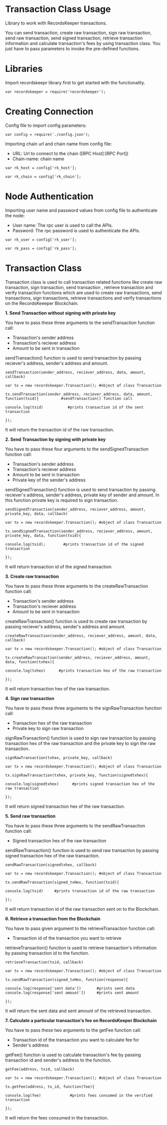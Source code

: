 Transaction Class Usage 
========================

Library to work with RecordsKeeper transactions.

You can send transaction, create raw transaction, sign raw transaction,
send raw transaction, send signed transaction, retrieve transaction
information and calculate transaction's fees by using transaction class.
You just have to pass parameters to invoke the pre-defined functions.

Libraries
=========

Import recordskeepr library first to get started with the functionality.

``` {.sourceCode .nodejs}
var recordskeeper = require('recordskeeper');  
```

Creating Connection
===================

Config file to import config parameters:

``` {.sourceCode .nodejs}
var config = require('./config.json');
```

Importing chain url and chain name from config file:

-   URL: Url to connect to the chain (\[RPC Host\]:\[RPC Port\])
-   Chain-name: chain name

``` {.sourceCode .nodejs}
var rk_host = config['rk_host'];

var rk_chain = config['rk_chain'];
```

Node Authentication
===================

Importing user name and password values from config file to authenticate
the node:

-   User name: The rpc user is used to call the APIs.
-   Password: The rpc password is used to authenticate the APIs.

``` {.sourceCode .nodejs}
var rk_user = config['rk_user'];

var rk_pass = config['rk_pass'];
```

Transaction Class
=================

<div class="Transaction">

Transaction class is used to call transaction related functions like
create raw transaction, sign transaction, send transaction , retrieve
transaction and verify transaction functions which are used to create
raw transactions, send transactions, sign transactions, retrieve
transactions and verify transactions on the RecordsKeeeper Blockchain.

</div>

**1. Send Transaction without signing with private key**

You have to pass these three arguments to the sendTransaction function
call:

-   Transaction's sender address
-   Transaction's reciever address
-   Amount to be sent in transaction

sendTransaction() function is used to send transaction by passing
reciever's address, sender's address and amount.

``` {.sourceCode .nodejs}
sendTransaction(sender_address, reciever_address, data, amount, callback)

var tx = new recordskeeper.Transaction(); #object of class Transaction  

tx.sendTransaction(sender_address, reciever_address, data, amount, function(txid){          #sendTransaction() function call    

console.log(txid)           #prints transaction id of the sent transaction

});
```

It will return the transaction id of the raw transaction.

**2. Send Transaction by signing with private key**

You have to pass these four arguments to the sendSignedTransaction
function call:

-   Transaction's sender address
-   Transaction's reciever address
-   Amount to be sent in transaction
-   Private key of the sender's address

sendSignedTransaction() function is used to send transaction by passing
reciever's address, sender's address, private key of sender and amount.
In this function private key is required to sign transaction.

``` {.sourceCode .nodejs}
sendSignedTransaction(sender_address, reciever_address, amount, private_key, data, callback) 

var tx = new recordskeeper.Transaction(); #object of class Transaction 

tx.sendSignedTransaction(sender_address, reciever_address, amount, private_key, data, function(txid){ 

console.log(txid);        #prints transaction id of the signed transaction

});
```

It will return transaction id of the signed transaction.

**3. Create raw transaction**

You have to pass these three arguments to the createRawTransaction
function call:

-   Transaction's sender address
-   Transaction's reciever address
-   Amount to be sent in transaction

createRawTransaction() function is used to create raw transaction by
passing reciever's address, sender's address and amount.

``` {.sourceCode .nodejs}
createRawTransaction(sender_address, reciever_address, amount, data, callback)  

var tx = new recordskeeper.Transaction(); #object of class Transaction

tx.createRawTransaction(sender_address, reciever_address, amount, data, function(txhex){ 

console.log(txhex)      #prints transaction hex of the raw transaction

});
```

It will return transaction hex of the raw transaction.

**4. Sign raw transaction**

You have to pass these three arguments to the signRawTransaction
function call:

-   Transaction hex of the raw transaction
-   Private key to sign raw transaction

signRawTransaction() function is used to sign raw transaction by passing
transaction hex of the raw transaction and the private key to sign the
raw transaction.

``` {.sourceCode .nodejs}
signRawTransaction(txhex, private_key, callback)

var tx = new recordskeeper.Transaction(); #object of class Transaction

tx.signRawTransaction(txhex, private_key, function(signedtxhex){  

console.log(signedtxhex)      #prints signed transaction hex of the raw transaction

});
```

It will return signed transaction hex of the raw transaction.

**5. Send raw transaction**

You have to pass these three arguments to the sendRawTransaction
function call:

-   Signed transaction hex of the raw transaction

sendRawTransaction() function is used to send raw transaction by passing
signed transaction hex of the raw transaction.

``` {.sourceCode .nodejs}
sendRawTransaction(signedtxhex, callback)

var tx = new recordskeeper.Transaction(); #object of class Transaction 

tx.sendRawTransaction(signed_txHex, function(txid){ 

console.log(txid)     #prints transaction id of the raw transaction

});
```

It will return transaction id of the raw transaction sent on to the
Blockchain.

**6. Retrieve a transaction from the Blockchain**

You have to pass given argument to the retrieveTransaction function
call:

-   Transaction id of the transaction you want to retrieve

retrieveTransaction() function is used to retrieve transaction's
information by passing transaction id to the function.

``` {.sourceCode .nodejs}
retrieveTransaction(txid, callback)

var tx = new recordskeeper.Transaction(); #object of class Transaction

tx.sendRawTransaction(signed_txHex, function(response){  

console.log(response['sent data'])       #prints sent data
console.log(response['sent amount'])     #prints sent amount

});
```

It will return the sent data and sent amount of the retrieved
transaction.

**7. Calculate a particular transaction's fee on RecordsKeeper
Blockchain**

You have to pass these two arguments to the getFee function call:

-   Transaction id of the transaction you want to calculate fee for
-   Sender's address

getFee() function is used to calculate transaction's fee by passing
transaction id and sender's address to the function.

``` {.sourceCode .nodejs}
getFee(address, txid, callback)

var tx = new recordskeeper.Transaction(); #object of class Transaction

tx.getFee(address, tx_id, function(fee){

console.log(fee)             #prints fees consumed in the verified transaction

});
```

It will return the fees consumed in the transaction.
